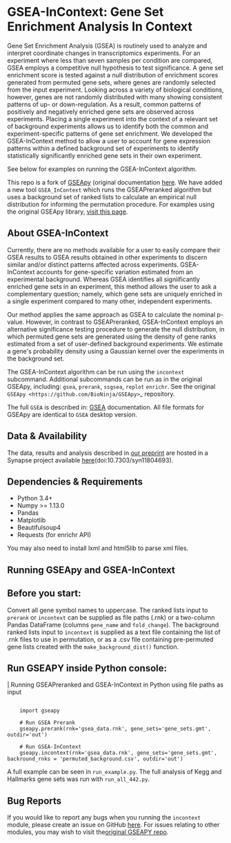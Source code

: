 GSEA-InContext: Gene Set Enrichment Analysis In Context
========

Gene Set Enrichment Analysis (GSEA) is routinely used to analyze and interpret coordinate changes in transcriptomics experiments. For an experiment where less than seven samples per condition are compared, GSEA employs a competitive null hypothesis to test significance. A gene set enrichment score is tested against a null distribution of enrichment scores generated from permuted gene sets, where genes are randomly selected from the input experiment. Looking across a variety of biological conditions, however, genes are not randomly distributed with many showing consistent patterns of up- or down-regulation. As a result, common patterns of positively and negatively enriched gene sets are observed across experiments. Placing a single experiment into the context of a relevant set of background experiments allows us to identify both the common and experiment-specific patterns of gene set enrichment. We developed the GSEA-InContext method to allow a user to account for gene expression patterns within a defined background set of experiments to identify statistically significantly enriched gene sets in their own experiment.

See below for examples on running the GSEA-InContext algorithm.

This repo is a fork of [GSEApy](https://github.com/BioNinja/GSEApy) (original documentation [here](http://gseapy.rtfd.io/). We have added a new tool ``GSEA_InContext`` which runs the GSEAPreranked algorithm but uses a background set of ranked lists to calculate an empirical null distribution for informing the permutation procedure. For examples using the original GSEApy library, [visit this page](http://gseapy.readthedocs.io/en/master/gseapy_example.html).


About GSEA-InContext
--------------------------------------------------------------------------------------------

Currently, there are no methods available for a user to easily compare their GSEA results to GSEA results obtained in other experiments to discern similar and/or distinct patterns affected across experiments. GSEA-InContext accounts for gene-specific variation estimated from an experimental background. Whereas GSEA identifies all signiificantly enriched gene sets in an experiment, this method allows the user to ask a complementary question; namely, which gene sets are uniquely enriched in a single experiment compared to many other, independent experiments.

Our method applies the same approach as GSEA to calculate the nominal p-value. However, in contrast to GSEAPreranked, GSEA-InContext employs an alternative significance testing procedure to generate the null distribution, in which permuted gene sets are generated using the density of gene ranks estimated from a set of user-defined background experiments. We estimate a gene's probability density using a Gaussian kernel over the experiments in the background set.

The GSEA-InContext algorithm can be run using the ``incontext`` subcommand. Additional subcommands can be run as in the original GSEApy, including: ``gsea``, ``prerank``, ``ssgsea``, ``replot`` ``enrichr``. See the original `GSEApy <https://github.com/BioNinja/GSEApy>`_ repository.

The full ``GSEA`` is described in:
[GSEA](http://www.broadinstitute.org/cancer/software/gsea/wiki/index.php/Main_Page) documentation. All file formats for GSEApy are identical to ``GSEA`` desktop version.


Data & Availability
---------------------

The data, results and analysis described in [our preprint](https://www.biorxiv.org/content/early/2018/02/04/259440) are hosted in a Synapse project available [here](https://www.synapse.org/GSEA_InContext)(doi:10.7303/syn11804693).


Dependencies & Requirements
--------------
* Python 3.4+
* Numpy >= 1.13.0
* Pandas
* Matplotlib
* Beautifulsoup4
* Requests (for enrichr API)

You may also need to install lxml and html5lib to parse xml files.

Running GSEApy and GSEA-InContext
--------------------------------------------------------------------------------------------

Before you start:
-----------------

Convert all gene symbol names to uppercase. The ranked lists input to ``prerank`` or ``incontext`` can be supplied as file paths (.rnk) or a two-column Pandas DataFrame (columns ``gene_name`` and ``fold_change``). The background ranked lists input to ``incontext`` is supplied as a text file containing the list of .rnk files to use in permutation, or as a .csv file containing pre-permuted gene lists created with the ``make_background_dist()`` function.


Run GSEAPY inside Python console:
------------------

| Running GSEAPreranked and GSEA-InContext in Python using file paths as input

```

    import gseapy

    # Run GSEA Prerank
    gseapy.prerank(rnk='gsea_data.rnk', gene_sets='gene_sets.gmt', outdir='out')

    # Run GSEA-InContext
    gseapy.incontext(rnk='gsea_data.rnk', gene_sets='gene_sets.gmt', backround_rnks = 'permuted_background.csv', outdir='out')
```

A full example can be seen in ``run_example.py``. The full analysis of Kegg and Hallmarks gene sets was run with ``run_all_442.py``.


Bug Reports
------------------

If you would like to report any bugs when you running the ``incontext`` module, please create an issue on GitHub [here](https://github.com/CostelloLab/GSEA-InContext). For issues relating to other modules, you may wish to visit the[original GSEAPY repo](https://github.com/BioNinja/GSEApy).

